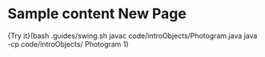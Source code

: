 # Sample content New Page

{Try it}(bash .guides/swing.sh javac code/introObjects/Photogram.java java -cp code/introObjects/ Photogram 1)
